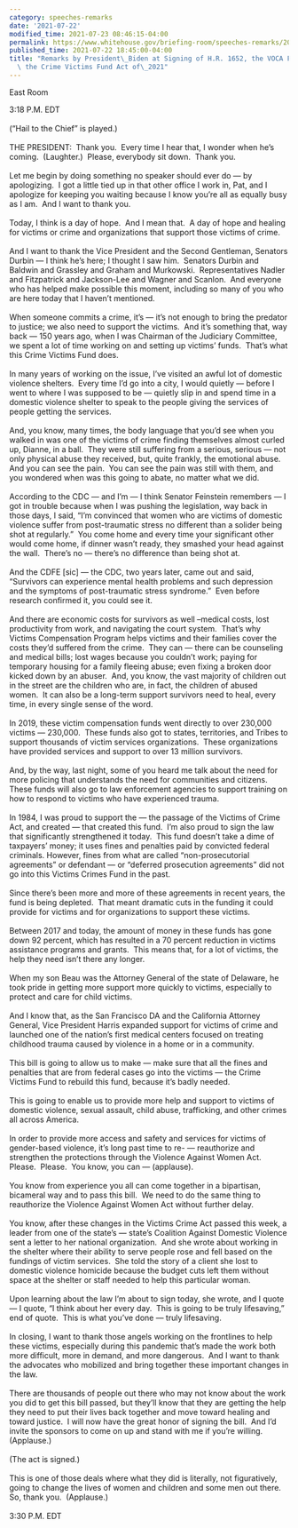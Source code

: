 ```yaml
---
category: speeches-remarks
date: '2021-07-22'
modified_time: 2021-07-23 08:46:15-04:00
permalink: https://www.whitehouse.gov/briefing-room/speeches-remarks/2021/07/22/remarks-by-president-biden-at-signing-of-h-r-1642-the-voca-fix-to-sustain-the-crime-victims-fund-act-of-2021/
published_time: 2021-07-22 18:45:00-04:00
title: "Remarks by President\_Biden at Signing of H.R. 1652, the VOCA Fix to Sustain\
  \ the Crime Victims Fund Act of\_2021"
---
```

 
East Room 

3:18 P.M. EDT   
   
(“Hail to the Chief” is played.)  
   
THE PRESIDENT:  Thank you.  Every time I hear that, I wonder when he’s
coming.  (Laughter.)  Please, everybody sit down.  Thank you.  
   
Let me begin by doing something no speaker should ever do — by
apologizing.  I got a little tied up in that other office I work in,
Pat, and I apologize for keeping you waiting because I know you’re all
as equally busy as I am.  And I want to thank you.  
   
Today, I think is a day of hope.  And I mean that.  A day of hope and
healing for victims or crime and organizations that support those
victims of crime.  
   
And I want to thank the Vice President and the Second Gentleman,
Senators Durbin — I think he’s here; I thought I saw him.  Senators
Durbin and Baldwin and Grassley and Graham and Murkowski. 
Representatives Nadler and Fitzpatrick and Jackson-Lee and Wagner and
Scanlon.  And everyone who has helped make possible this moment,
including so many of you who are here today that I haven’t mentioned.  
   
When someone commits a crime, it’s — it’s not enough to bring the
predator to justice; we also need to support the victims.  And it’s
something that, way back — 150 years ago, when I was Chairman of the
Judiciary Committee, we spent a lot of time working on and setting up
victims’ funds.  That’s what this Crime Victims Fund does.   
   
In many years of working on the issue, I’ve visited an awful lot of
domestic violence shelters.  Every time I’d go into a city, I would
quietly — before I went to where I was supposed to be — quietly slip in
and spend time in a domestic violence shelter to speak to the people
giving the services of people getting the services.   
   
And, you know, many times, the body language that you’d see when you
walked in was one of the victims of crime finding themselves almost
curled up, Dianne, in a ball.  They were still suffering from a serious,
serious — not only physical abuse they received, but, quite frankly, the
emotional abuse.  And you can see the pain.  You can see the pain was
still with them, and you wondered when was this going to abate, no
matter what we did.  
   
According to the CDC — and I’m — I think Senator Feinstein remembers — I
got in trouble because when I was pushing the legislation, way back in
those days, I said, “I’m convinced that women who are victims of
domestic violence suffer from post-traumatic stress no different than a
solider being shot at regularly.”  You come home and every time your
significant other would come home, if dinner wasn’t ready, they smashed
your head against the wall.  There’s no — there’s no difference than
being shot at.   
   
And the CDFE \[sic\] — the CDC, two years later, came out and said,
“Survivors can experience mental health problems and such depression and
the symptoms of post-traumatic stress syndrome.”  Even before research
confirmed it, you could see it.   
   
And there are economic costs for survivors as well –medical costs, lost
productivity from work, and navigating the court system.  That’s why
Victims Compensation Program helps victims and their families cover the
costs they’d suffered from the crime.  They can — there can be
counseling and medical bills; lost wages because you couldn’t work;
paying for temporary housing for a family fleeing abuse; even fixing a
broken door kicked down by an abuser.  And, you know, the vast majority
of children out in the street are the children who are, in fact, the
children of abused women.  It can also be a long-term support survivors
need to heal, every time, in every single sense of the word.   
   
In 2019, these victim compensation funds went directly to over 230,000
victims — 230,000.  These funds also got to states, territories, and
Tribes to support thousands of victim services organizations.  These
organizations have provided services and support to over 13 million
survivors.   
   
And, by the way, last night, some of you heard me talk about the need
for more policing that understands the need for communities and
citizens.  These funds will also go to law enforcement agencies to
support training on how to respond to victims who have experienced
trauma.  
   
In 1984, I was proud to support the — the passage of the Victims of
Crime Act, and created — that created this fund.  I’m also proud to sign
the law that significantly strengthened it today.  This fund doesn’t
take a dime of taxpayers’ money; it uses fines and penalties paid by
convicted federal criminals. However, fines from what are called
“non-prosecutorial agreements” or defendant — or “deferred prosecution
agreements” did not go into this Victims Crimes Fund in the past.  
   
Since there’s been more and more of these agreements in recent years,
the fund is being depleted.  That meant dramatic cuts in the funding it
could provide for victims and for organizations to support these
victims.  
   
Between 2017 and today, the amount of money in these funds has gone down
92 percent, which has resulted in a 70 percent reduction in victims
assistance programs and grants.  This means that, for a lot of victims,
the help they need isn’t there any longer.   
   
When my son Beau was the Attorney General of the state of Delaware, he
took pride in getting more support more quickly to victims, especially
to protect and care for child victims.   
   
And I know that, as the San Francisco DA and the California Attorney
General, Vice President Harris expanded support for victims of crime and
launched one of the nation’s first medical centers focused on treating
childhood trauma caused by violence in a home or in a community.   
   
This bill is going to allow us to make — make sure that all the fines
and penalties that are from federal cases go into the victims — the
Crime Victims Fund to rebuild this fund, because it’s badly needed.   
   
This is going to enable us to provide more help and support to victims
of domestic violence, sexual assault, child abuse, trafficking, and
other crimes all across America.   
   
In order to provide more access and safety and services for victims of
gender-based violence, it’s long past time to re- — reauthorize and
strengthen the protections through the Violence Against Women Act. 
Please.  Please.  You know, you can — (applause).   
   
You know from experience you all can come together in a bipartisan,
bicameral way and to pass this bill.  We need to do the same thing to
reauthorize the Violence Against Women Act without further delay.  
   
You know, after these changes in the Victims Crime Act passed this week,
a leader from one of the state’s — state’s Coalition Against Domestic
Violence sent a letter to her national organization.  And she wrote
about working in the shelter where their ability to serve people rose
and fell based on the fundings of victim services.  She told the story
of a client she lost to domestic violence homicide because the budget
cuts left them without space at the shelter or staff needed to help this
particular woman.   
   
Upon learning about the law I’m about to sign today, she wrote, and I
quote — I quote, “I think about her every day.  This is going to be
truly lifesaving,” end of quote.  This is what you’ve done — truly
lifesaving.   
   
In closing, I want to thank those angels working on the frontlines to
help these victims, especially during this pandemic that’s made the work
both more difficult, more in demand, and more dangerous.  And I want to
thank the advocates who mobilized and bring together these important
changes in the law.   
   
There are thousands of people out there who may not know about the work
you did to get this bill passed, but they’ll know that they are getting
the help they need to put their lives back together and move toward
healing and toward justice.  I will now have the great honor of signing
the bill.  And I’d invite the sponsors to come on up and stand with me
if you’re willing.  (Applause.)  
   
(The act is signed.)  
   
This is one of those deals where what they did is literally, not
figuratively, going to change the lives of women and children and some
men out there.  So, thank you.  (Applause.)   
   
3:30 P.M. EDT
